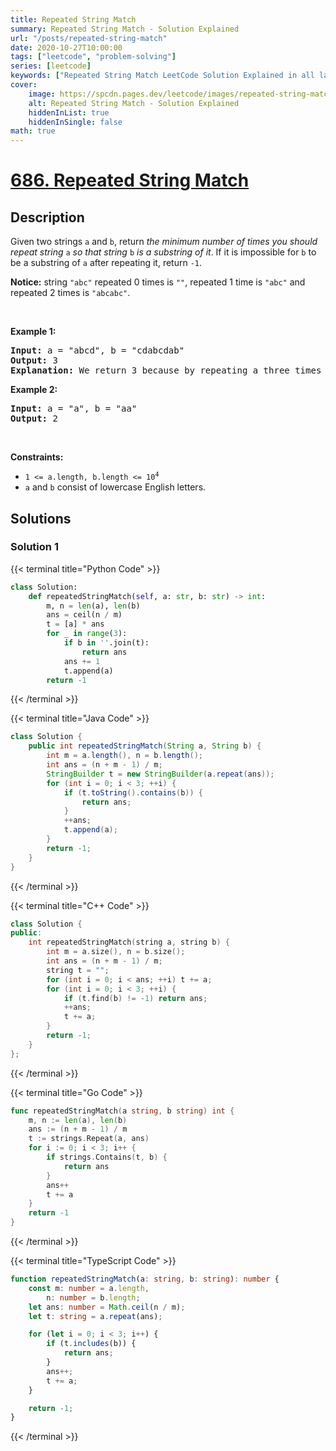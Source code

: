 ```yaml
---
title: Repeated String Match
summary: Repeated String Match - Solution Explained
url: "/posts/repeated-string-match"
date: 2020-10-27T10:00:00
tags: ["leetcode", "problem-solving"]
series: [leetcode]
keywords: ["Repeated String Match LeetCode Solution Explained in all languages", "686", "leetcode question 686", "Repeated String Match", "LeetCode", "leetcode solution in Python3 C++ Java Go PHP Ruby Swift TypeScript Rust C# JavaScript C", "GeeksforGeeks", "InterviewBit", "Coding Ninjas", "HackerRank", "HackerEarth", "CodeChef", "TopCoder", "AlgoExpert", "freeCodeCamp", "Codeforces", "GitHub", "AtCoder", "Samir Paul"]
cover:
    image: https://spcdn.pages.dev/leetcode/images/repeated-string-match.webp
    alt: Repeated String Match - Solution Explained
    hiddenInList: true
    hiddenInSingle: false
math: true
---
```



# [686. Repeated String Match](https://leetcode.com/problems/repeated-string-match)


## Description

<p>Given two strings <code>a</code> and <code>b</code>, return <em>the minimum number of times you should repeat string </em><code>a</code><em> so that string</em> <code>b</code> <em>is a substring of it</em>. If it is impossible for <code>b</code>​​​​​​ to be a substring of <code>a</code> after repeating it, return <code>-1</code>.</p>

<p><strong>Notice:</strong> string <code>&quot;abc&quot;</code> repeated 0 times is <code>&quot;&quot;</code>, repeated 1 time is <code>&quot;abc&quot;</code> and repeated 2 times is <code>&quot;abcabc&quot;</code>.</p>

<p>&nbsp;</p>
<p><strong class="example">Example 1:</strong></p>

<pre>
<strong>Input:</strong> a = &quot;abcd&quot;, b = &quot;cdabcdab&quot;
<strong>Output:</strong> 3
<strong>Explanation:</strong> We return 3 because by repeating a three times &quot;ab<strong>cdabcdab</strong>cd&quot;, b is a substring of it.
</pre>

<p><strong class="example">Example 2:</strong></p>

<pre>
<strong>Input:</strong> a = &quot;a&quot;, b = &quot;aa&quot;
<strong>Output:</strong> 2
</pre>

<p>&nbsp;</p>
<p><strong>Constraints:</strong></p>

<ul>
	<li><code>1 &lt;= a.length, b.length &lt;= 10<sup>4</sup></code></li>
	<li><code>a</code> and <code>b</code> consist of lowercase English letters.</li>
</ul>

## Solutions

### Solution 1

<!-- tabs:start -->

{{< terminal title="Python Code" >}}
```python
class Solution:
    def repeatedStringMatch(self, a: str, b: str) -> int:
        m, n = len(a), len(b)
        ans = ceil(n / m)
        t = [a] * ans
        for _ in range(3):
            if b in ''.join(t):
                return ans
            ans += 1
            t.append(a)
        return -1
```
{{< /terminal >}}

{{< terminal title="Java Code" >}}
```java
class Solution {
    public int repeatedStringMatch(String a, String b) {
        int m = a.length(), n = b.length();
        int ans = (n + m - 1) / m;
        StringBuilder t = new StringBuilder(a.repeat(ans));
        for (int i = 0; i < 3; ++i) {
            if (t.toString().contains(b)) {
                return ans;
            }
            ++ans;
            t.append(a);
        }
        return -1;
    }
}
```
{{< /terminal >}}

{{< terminal title="C++ Code" >}}
```cpp
class Solution {
public:
    int repeatedStringMatch(string a, string b) {
        int m = a.size(), n = b.size();
        int ans = (n + m - 1) / m;
        string t = "";
        for (int i = 0; i < ans; ++i) t += a;
        for (int i = 0; i < 3; ++i) {
            if (t.find(b) != -1) return ans;
            ++ans;
            t += a;
        }
        return -1;
    }
};
```
{{< /terminal >}}

{{< terminal title="Go Code" >}}
```go
func repeatedStringMatch(a string, b string) int {
	m, n := len(a), len(b)
	ans := (n + m - 1) / m
	t := strings.Repeat(a, ans)
	for i := 0; i < 3; i++ {
		if strings.Contains(t, b) {
			return ans
		}
		ans++
		t += a
	}
	return -1
}
```
{{< /terminal >}}

{{< terminal title="TypeScript Code" >}}
```ts
function repeatedStringMatch(a: string, b: string): number {
    const m: number = a.length,
        n: number = b.length;
    let ans: number = Math.ceil(n / m);
    let t: string = a.repeat(ans);

    for (let i = 0; i < 3; i++) {
        if (t.includes(b)) {
            return ans;
        }
        ans++;
        t += a;
    }

    return -1;
}
```
{{< /terminal >}}

<!-- tabs:end -->

<!-- end -->
